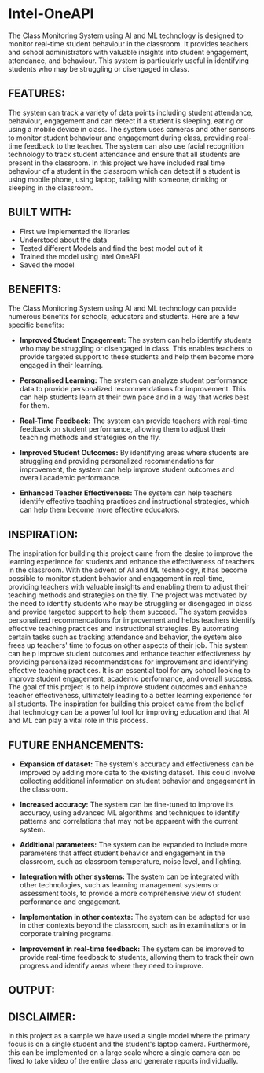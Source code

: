 # Intel-OneAPI
The Class Monitoring System using AI and ML technology is designed to monitor real-time student behaviour in the classroom. It provides teachers and school administrators with valuable insights into student engagement, attendance, and behaviour. This system is particularly useful in identifying students who may be struggling or disengaged in class.
## **FEATURES:**
The system can track a variety of data points including student attendance, behaviour, engagement and can detect if a student is sleeping, eating or using a mobile device in class. The system uses cameras and other sensors to monitor student behaviour and engagement during class, providing real-time feedback to the teacher. The system can also use facial recognition technology to track student attendance and ensure that all students are present in the classroom. In this project we have included real time behaviour of a student in the classroom which can detect if a student is using mobile phone, using laptop, talking with someone, drinking or sleeping in the classroom.

## **BUILT WITH:**
- First we implemented the libraries
- Understood about the data
- Tested different Models and find the best model out of it
- Trained the model using Intel OneAPI
- Saved the model

## **BENEFITS:**
The Class Monitoring System using AI and ML technology can provide numerous benefits for schools, educators and students. Here are a few specific benefits:

- **Improved Student Engagement:** The system can help identify students who may be struggling or disengaged in class. This enables teachers to provide targeted support to these students and help them become more engaged in their learning.

- **Personalised Learning:** The system can analyze student performance data to provide personalized recommendations for improvement. This can help students learn at their own pace and in a way that works best for them.

- **Real-Time Feedback:** The system can provide teachers with real-time feedback on student performance, allowing them to adjust their teaching methods and strategies on the fly.

- **Improved Student Outcomes:** By identifying areas where students are struggling and providing personalized recommendations for improvement, the system can help improve student outcomes and overall academic performance.

- **Enhanced Teacher Effectiveness:** The system can help teachers identify effective teaching practices and instructional strategies, which can help them become more effective educators.

## **INSPIRATION:**
The inspiration for building this project came from the desire to improve the learning experience for students and enhance the effectiveness of teachers in the classroom. With the advent of AI and ML technology, it has become possible to monitor student behavior and engagement in real-time, providing teachers with valuable insights and enabling them to adjust their teaching methods and strategies on the fly.
The project was motivated by the need to identify students who may be struggling or disengaged in class and provide targeted support to help them succeed. The system provides personalized recommendations for improvement and helps teachers identify effective teaching practices and instructional strategies. By automating certain tasks such as tracking attendance and behavior, the system also frees up teachers' time to focus on other aspects of their job.
This system can help improve student outcomes and enhance teacher effectiveness by providing personalized recommendations for improvement and identifying effective teaching practices. It is an essential tool for any school looking to improve student engagement, academic performance, and overall success.
The goal of this project is to help improve student outcomes and enhance teacher effectiveness, ultimately leading to a better learning experience for all students. The inspiration for building this project came from the belief that technology can be a powerful tool for improving education and that AI and ML can play a vital role in this process.

## **FUTURE ENHANCEMENTS:**
- **Expansion of dataset:** The system's accuracy and effectiveness can be improved by adding more data to the existing dataset. This could involve collecting additional information on student behavior and engagement in the classroom.

- **Increased accuracy:** The system can be fine-tuned to improve its accuracy, using advanced ML algorithms and techniques to identify patterns and correlations that may not be apparent with the current system.

- **Additional parameters:** The system can be expanded to include more parameters that affect student behavior and engagement in the classroom, such as classroom temperature, noise level, and lighting.

- **Integration with other systems:** The system can be integrated with other technologies, such as learning management systems or assessment tools, to provide a more comprehensive view of student performance and engagement.

- **Implementation in other contexts:** The system can be adapted for use in other contexts beyond the classroom, such as in examinations or in corporate training programs.

- **Improvement in real-time feedback:** The system can be improved to provide real-time feedback to students, allowing them to track their own progress and identify areas where they need to improve.

## **OUTPUT:**


## **DISCLAIMER:**
In this project as a sample we have used a single model where the primary focus is on a single student and the student's laptop camera. Furthermore, this can be implemented on a large scale where a single camera can be fixed to take video of the entire class and generate reports individually.
